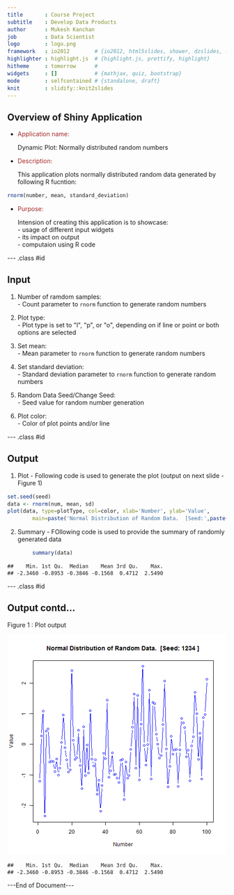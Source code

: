 ```yaml
---
title       : Course Project
subtitle    : Develop Data Products
author      : Mukesh Kanchan
job         : Data Scientist
logo        : logo.png
framework   : io2012        # {io2012, html5slides, shower, dzslides, ...}
highlighter : highlight.js  # {highlight.js, prettify, highlight}
hitheme     : tomorrow      # 
widgets     : []            # {mathjax, quiz, bootstrap}
mode        : selfcontained # {standalone, draft}
knit        : slidify::knit2slides
---
```


## Overview of Shiny Application

* <span style="color:brown">Application name:</span> 
   
    Dynamic Plot: Normally distributed random numbers 
* <span style="color:brown">Description:</span> 
   
    This application plots normally distributed random data generated by following R fucntion:

```r
rnorm(number, mean, standard_deviation)
```
* <span style="color:brown">Purpose:</span> 
   
    Intension of creating this application is to showcase:     
        - usage of different input widgets     
        - its impact on output     
        - computaion using R code   


--- .class #id 

## Input

1. Number of ramdom samples:     
        - Count parameter to  ```rnorm``` function to generate random numbers
2. Plot type:     
        - Plot type is set to "l", "p", or "o", depending on if line or point or both options are selected
        
3. Set mean:     
        - Mean parameter to  ```rnorm``` function to generate random numbers
4. Set standard deviation:     
        - Standard deviation parameter to  ```rnorm``` function to generate random numbers  
5. Random Data Seed/Change Seed:     
        - Seed value for random number generation
6. Plot color:     
        - Color of plot points and/or line

--- .class #id 

## Output

    
1. Plot - Following code is used to generate the plot (output on next slide - Figure 1)
        


```r
set.seed(seed)
data <- rnorm(num, mean, sd)
plot(data, type=plotType, col=color, xlab='Number', ylab='Value',
        main=paste('Normal Distribution of Random Data.  [Seed:',paste(seed,']')))
```
2. Summary - FOllowing code is used to provide the summary of randomly generated data     


```r
        summary(data) 
```

```
##    Min. 1st Qu.  Median    Mean 3rd Qu.    Max. 
## -2.3460 -0.8953 -0.3846 -0.1568  0.4712  2.5490
```

--- .class #id 

## Output contd...

Figure 1 : Plot output

![plot of chunk unnamed-chunk-5](assets/fig/unnamed-chunk-5-1.png) 

```
##    Min. 1st Qu.  Median    Mean 3rd Qu.    Max. 
## -2.3460 -0.8953 -0.3846 -0.1568  0.4712  2.5490
```
---End of Document---
